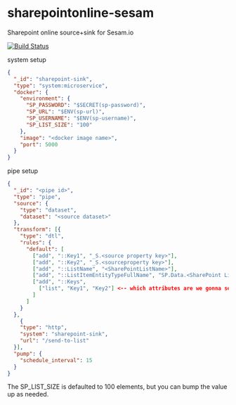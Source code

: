 # sharepointonline-sesam
Sharepoint online source+sink for Sesam.io

[![Build Status](https://travis-ci.org/sesam-community/sharepointonline-sesam.svg?branch=master)](https://travis-ci.org/sesam-community/sharepointonline-sesam)

system setup
```json
{
  "_id": "sharepoint-sink",
  "type": "system:microservice",
  "docker": {
    "environment": {
      "SP_PASSWORD": "$SECRET(sp-password)",
      "SP_URL": "$ENV(sp-url)",
      "SP_USERNAME": "$ENV(sp-username)",
      "SP_LIST_SIZE": "100"
    },
    "image": "<docker image name>",
    "port": 5000
  }
}

```

pipe setup
```json
{
  "_id": "<pipe id>",
  "type": "pipe",
  "source": {
    "type": "dataset",
    "dataset": "<source dataset>"
  },
  "transform": [{
    "type": "dtl",
    "rules": {
      "default": [
        ["add", "::Key1", "_S.<source property key>"],
        ["add", "::Key2", "_S.<sourceproperty key>"],
        ["add", "::ListName", "<SharePointListName>"],
        ["add", "::ListItemEntityTypeFullName", "SP.Data.<SharePoint List Item>"],
        ["add", "::Keys",
          ["list", "Key1", "Key2"] <-- which attributes are we gonna send (we don't need to send all, SP will return error on unrecognized fields)
        ]
      ]
    }
  },
    {
    "type": "http",
    "system": "sharepoint-sink",
    "url": "/send-to-list"
  }],
  "pump": {
    "schedule_interval": 15
  }
}
```
The SP_LIST_SIZE is defaulted to 100 elements, but you can bump the value up as needed.
